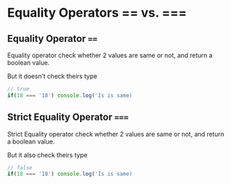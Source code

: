 # Equality Operators == vs. ===

## Equality Operator `==`

Equality operator check whether 2 values are same or not, and return a boolean value.

But it doesn't check theirs type

```js
// true
if(18 === '18') console.log('Is is same)
```

## Strict Equality Operator `===`

Strict Equality operator check whether 2 values are same or not, and return a boolean value.

But it also check theirs type

```js
// false
if(18 === '18') console.log('Is is same)
```
